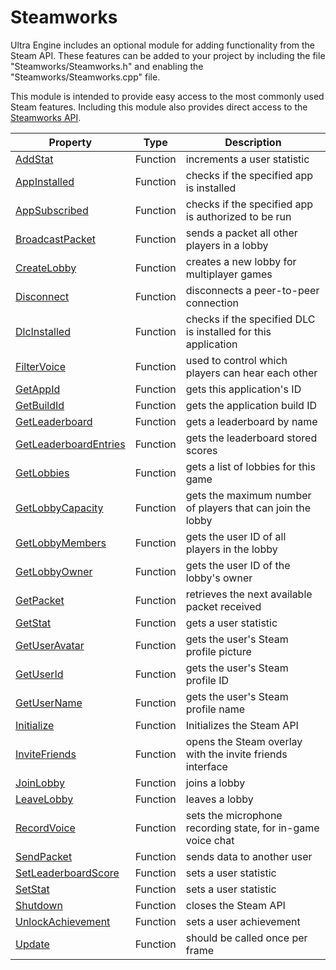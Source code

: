# Steamworks

Ultra Engine includes an optional module for adding functionality from the Steam API. These features can be added to your project by including the file "Steamworks/Steamworks.h" and enabling the "Steamworks/Steamworks.cpp" file.

This module is intended to provide easy access to the most commonly used Steam features. Including this module also provides direct access to the [Steamworks API](https://partner.steamgames.com/doc/api).

| Property | Type | Description |
|---|---|---|
| [AddStat](Steamworks_AddStat.md) | Function | increments a user statistic |
| [AppInstalled](Steamworks_AppInstalled.md) | Function | checks if the specified app is installed |
| [AppSubscribed](Steamworks_AppSubscribed.md) | Function | checks if the specified app is authorized to be run |
| [BroadcastPacket](Steamworks_BroadcastPacket.md) | Function | sends a packet all other players in a lobby |
| [CreateLobby](Steamworks_CreateLobby.md) | Function | creates a new lobby for multiplayer games |
| [Disconnect](Steamworks_Disconnect.md) | Function | disconnects a peer-to-peer connection |
| [DlcInstalled](Steamworks_DlcInstalled.md) | Function | checks if the specified DLC is installed for this application |
| [FilterVoice](Steamworks_FilterVoice.md) | Function | used to control which players can hear each other |
| [GetAppId](Steamworks_GetAppId.md) | Function | gets this application's ID |
| [GetBuildId](Steamworks_GetBuildId.md) | Function | gets the application build ID |
| [GetLeaderboard](Steamworks_GetLeaderboard.md) | Function | gets a leaderboard by name |
| [GetLeaderboardEntries](Steamworks_GetLeaderboardEntries.md) | Function | gets the leaderboard stored scores |
| [GetLobbies](Steamworks_GetLobbies.md) | Function | gets a list of lobbies for this game |
| [GetLobbyCapacity](Steamworks_GetLobbyCapacity.md) | Function | gets the maximum number of players that can join the lobby |
| [GetLobbyMembers](Steamworks_GetLobbyMembers.md) | Function | gets the user ID of all players in the lobby |
| [GetLobbyOwner](Steamworks_GetLobbyOwner.md) | Function | gets the user ID of the lobby's owner |
| [GetPacket](Steamworks_GetPacket.md) | Function | retrieves the next available packet received |
| [GetStat](Steamworks_GetStat.md) | Function | gets a user statistic |
| [GetUserAvatar](Steamworks_GetUserAvatar.md) | Function | gets the user's Steam profile picture |
| [GetUserId](Steamworks_GetUserId.md) | Function | gets the user's Steam profile ID |
| [GetUserName](Steamworks_GetUserName.md) | Function | gets the user's Steam profile name |
| [Initialize](Steamworks_Initialize.md) | Function | Initializes the Steam API |
| [InviteFriends](Steamworks_InviteFriends.md) | Function | opens the Steam overlay with the invite friends interface |
| [JoinLobby](Steamworks_JoinLobby.md) | Function | joins a lobby |
| [LeaveLobby](Steamworks_LeaveLobby.md) | Function | leaves a lobby |
| [RecordVoice](Steamworks_RecordVoice.md) | Function | sets the microphone recording state, for in-game voice chat |
| [SendPacket](Steamworks_SendPacket.md) | Function | sends data to another user |
| [SetLeaderboardScore](Steamworks_SetLeaderboardScore.md) | Function | sets a user statistic |
| [SetStat](Steamworks_SetStat.md) | Function | sets a user statistic |
| [Shutdown](Steamworks_Shutdown.md) | Function | closes the Steam API |
| [UnlockAchievement](Steamworks_UnlockAchievement.md) | Function | sets a user achievement |
| [Update](Steamworks_Update.md) | Function | should be called once per frame |
